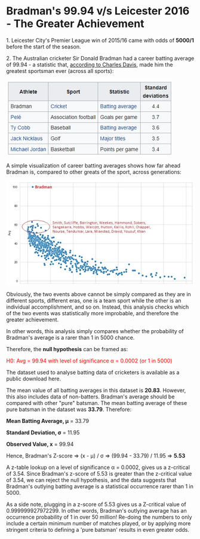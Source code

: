 # Bradman's 99.94 v/s Leicester 2016 - The Greater Achievement

<p>1. Leicester City's Premier League win of 2015/16 came with odds of <b>5000/1</b> before the start of the season.</p>

<p>2. The Australian cricketer Sir Donald Bradman had a career batting average of 99.94 - a statistic that, <a href="https://en.wikipedia.org/wiki/Don_Bradman">according to Charles Davis</a>, made him the greatest sportsman ever (across all sports): </p>

![](images/comparison.jpg)

<p>A simple visualization of career batting averages shows how far ahead Bradman is, compared to other greats of the sport, across generations:</p>

![](images/scatter_plot.jpg)

<p>Obviously, the two events above cannot be simply compared as they are in different sports, different eras, one is a team sport while the other is an individual accomplishment, and so on. Instead, this analysis checks which of the two events was statistically more improbable, and therefore the greater achievement.</p>

<p>In other words, this analysis simply compares whether the probability of Bradman's average is a rarer than 1 in 5000 chance.</p>
<p>Therefore, the <b>null hypothesis</b> can be framed as:</p> 
<p style="color:red;">H0: Avg = 99.94 with level of significance α = 0.0002 (or 1 in 5000)</p>
<p>The dataset used to analyse batting data of cricketers is available as a public download <a href:"https://www.kaggle.com/veeralakrishna/icc-test-cricket-runs/version/2?select=ICC+Test+Batting+Figures.csv">here</a>.</p> 
<p>The mean value of all batting averages in this dataset is <b>20.83</b>. However, this also includes data of non-batters. Bradman's average should be compared with other "pure" batsman. The mean batting average of these pure batsman in the dataset was <b>33.79</b>. Therefore:</p>

<p><b>Mean Batting Average, μ</b> = 33.79</p>
<p><b>Standard Deviation, σ</b> = 11.95</p>
<p><b>Observed Value, x</b> = 99.94</p>
<p>Hence, Bradman's <bstyle="color:red;"> Z-score</b> => (x - μ) / σ => (99.94 - 33.79) / 11.95 => <b>5.53</b></p>
<p>A z-table lookup on a level of significance α = 0.0002, gives us a z-critical of 3.54. Since Bradman's z-score of 5.53 is greater than the z-critical value of 3.54, we can reject the null hypothesis, and the data suggests that Bradman's outlying batting average is a statistical occurrence rarer than 1 in 5000.</p>
<p>As a side note, plugging in a z-score of 5.53 gives us a Z-critical value of 0.999999927972299. In other words, Bradman's outlying average has an occurrence probability of 1 in over 50 million! Re-doing the numbers to only include a certain minimum number of matches played, or by applying more stringent criteria to defining a 'pure batsman' results in even greater odds.</p>
